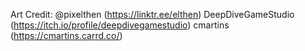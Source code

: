 Art Credit: 
@pixelthen (https://linktr.ee/elthen)
DeepDiveGameStudio (https://itch.io/profile/deepdivegamestudio)
cmartins (https://cmartins.carrd.co/)
